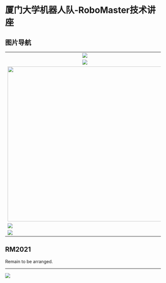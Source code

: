 # 厦门大学机器人队-RoboMaster技术讲座

## 图片导航

<table>
    <tr>
    <td><center><a href="http://www.rcstech.org/"><img src="Files\团队信息库\RM2020技术讲座\海报\雷达全场定位.png"></a>
    <td><center><a href="http://www.rcstech.org/"><img src="Files\团队信息库\RM2020技术讲座\海报\电机基本知识（一）.png"></a>
    </tr>  
    <tr>
    <td><center><a href="http://www.rcstech.org/"><img src="Files\团队信息库\RM2020技术讲座\海报\超级电容同步BUCK电路参数的计算.png"></a>
    <td><center><a href="http://www.rcstech.org/"><img src="Files\团队信息库\RM2020技术讲座\海报\可解释的CNN网络.jpg"></a>
    </tr>
    <tr>
    <td><a href="http://www.rcstech.org/"><img src="Files\团队信息库\RM2020技术讲座\海报\步兵上的姿态控制.png" width="500"></a>
    <td><a href="http://www.rcstech.org/"><img src="Files\团队信息库\RM2020技术讲座\海报\硬件标准化与系统设计.png" width="500"</a>
    </tr>
    <tr>
    <td><a href="http://www.rcstech.org/"><img src="Files\团队信息库\RM2020技术讲座\海报\有限元分析基础.png"></a>
    <td><a href="http://www.rcstech.org/"><img src="Files\团队信息库\RM2020技术讲座\海报\OpenCV识别能量机关.png"></a>
    </tr>
    <tr>
    <td><a href="http://www.rcstech.org/"><img src="Files\团队信息库\RM2020技术讲座\海报\uC_OSIII多任务系统介绍.png"></a>
    <td><a href="http://www.rcstech.org/"><img src="Files\团队信息库\RM2020技术讲座\海报\人机工程分析.png"></a>
    </tr>  
</table>

## RM2021

Remain to be arranged.

---

<img src='https://cdn.img.wenhairu.com/images/2020/10/18/CbAIj.png'  >